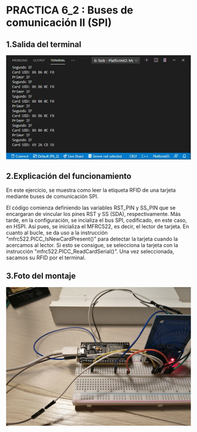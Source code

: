 # PRACTICA 6_2  : Buses de comunicación II (SPI)

## 1.Salida del terminal  

![alt text](Captura.JPG)

## 2.Explicación del funcionamiento

En este ejercicio, se muestra como leer la etiqueta RFID de una tarjeta mediante buses de comunicación SPI.

El código comienza definiendo las variables RST_PIN y SS_PIN  que se encargaran de vincular los pines RST y SS (SDA), respectivamente. Más tarde, en la configuración, se incializa el bus SPI, codificado, en este caso, en HSPI. Así pues, se inicializa el MFRC522, es decir, el lector de tarjeta.
En cuanto al bucle, se da uso a la instrucción "mfrc522.PICC_IsNewCardPresent()" para detectar la tarjeta cuando la acercamos al lector. Si esto se consigue, se selecciona la tarjeta con la instrucción "mfrc522.PICC_ReadCardSerial()".
Una vez seleccionada, sacamos su RFID por el terminal.

## 3.Foto del montaje

![alt text](Captura2.JPG)